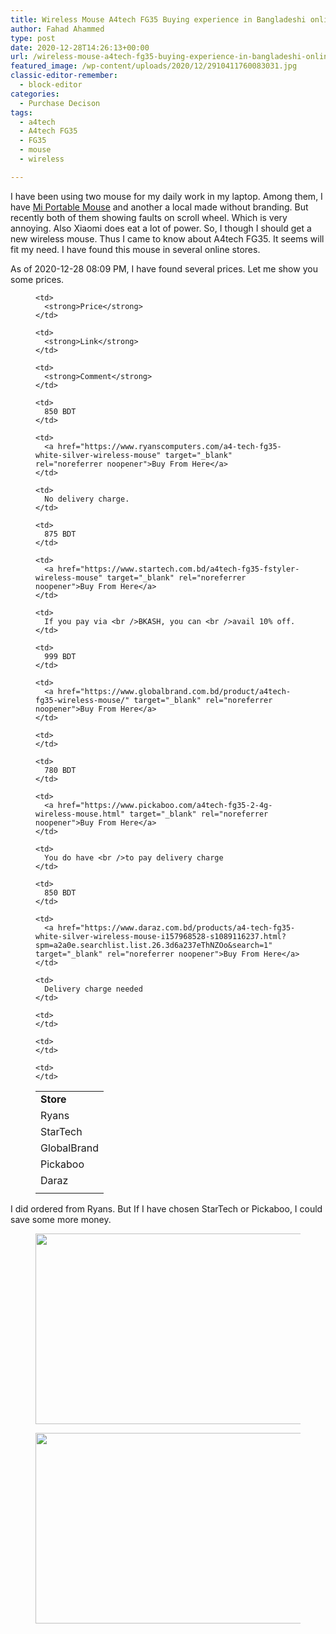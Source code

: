 ```yaml
---
title: Wireless Mouse A4tech FG35 Buying experience in Bangladeshi online stores
author: Fahad Ahammed
type: post
date: 2020-12-28T14:26:13+00:00
url: /wireless-mouse-a4tech-fg35-buying-experience-in-bangladeshi-online-stores/
featured_image: /wp-content/uploads/2020/12/2910411760083031.jpg
classic-editor-remember:
  - block-editor
categories:
  - Purchase Decison
tags:
  - a4tech
  - A4tech FG35
  - FG35
  - mouse
  - wireless

---
```

I have been using two mouse for my daily work in my laptop. Among them, I have <a rel="noreferrer noopener" href="https://www.startech.com.bd/mi-portable-mouse" target="_blank">Mi Portable Mouse</a> and another a local made without branding. But recently both of them showing faults on scroll wheel. Which is very annoying. Also Xiaomi does eat a lot of power. So, I though I should get a new wireless mouse. Thus I came to know about A4tech FG35. It seems will fit my need. I have found this mouse in several online stores.

<!--more-->

As of 2020-12-28 08:09 PM, I have found several prices. Let me show you some prices. <figure class="wp-block-table is-style-stripes">

<table>
  <tr>
    <td>
      <strong>Store</strong>
    </td>
    
    <td>
      <strong>Price</strong>
    </td>
    
    <td>
      <strong>Link</strong>
    </td>
    
    <td>
      <strong>Comment</strong>
    </td>
  </tr>
  
  <tr>
    <td>
      Ryans
    </td>
    
    <td>
      850 BDT
    </td>
    
    <td>
      <a href="https://www.ryanscomputers.com/a4-tech-fg35-white-silver-wireless-mouse" target="_blank" rel="noreferrer noopener">Buy From Here</a>
    </td>
    
    <td>
      No delivery charge.
    </td>
  </tr>
  
  <tr>
    <td>
      StarTech
    </td>
    
    <td>
      875 BDT
    </td>
    
    <td>
      <a href="https://www.startech.com.bd/a4tech-fg35-fstyler-wireless-mouse" target="_blank" rel="noreferrer noopener">Buy From Here</a>
    </td>
    
    <td>
      If you pay via <br />BKASH, you can <br />avail 10% off.
    </td>
  </tr>
  
  <tr>
    <td>
      GlobalBrand
    </td>
    
    <td>
      999 BDT
    </td>
    
    <td>
      <a href="https://www.globalbrand.com.bd/product/a4tech-fg35-wireless-mouse/" target="_blank" rel="noreferrer noopener">Buy From Here</a>
    </td>
    
    <td>
    </td>
  </tr>
  
  <tr>
    <td>
      Pickaboo
    </td>
    
    <td>
      780 BDT
    </td>
    
    <td>
      <a href="https://www.pickaboo.com/a4tech-fg35-2-4g-wireless-mouse.html" target="_blank" rel="noreferrer noopener">Buy From Here</a>
    </td>
    
    <td>
      You do have <br />to pay delivery charge
    </td>
  </tr>
  
  <tr>
    <td>
      Daraz
    </td>
    
    <td>
      850 BDT
    </td>
    
    <td>
      <a href="https://www.daraz.com.bd/products/a4-tech-fg35-white-silver-wireless-mouse-i157968528-s1089116237.html?spm=a2a0e.searchlist.list.26.3d6a237eThNZOo&search=1" target="_blank" rel="noreferrer noopener">Buy From Here</a>
    </td>
    
    <td>
      Delivery charge needed
    </td>
  </tr>
  
  <tr>
    <td>
    </td>
    
    <td>
    </td>
    
    <td>
    </td>
    
    <td>
    </td>
  </tr>
</table></figure> 

I did ordered from Ryans. But If I have chosen StarTech or Pickaboo, I could save some more money.<figure class="wp-block-image size-large">

[<img loading="lazy" width="660" height="305" src="https://i0.wp.com/fahadahammed.com/wp-content/uploads/2020/12/IMG_20201229_134114.jpg?resize=660%2C305&#038;ssl=1" alt="" class="wp-image-5227" srcset="https://i0.wp.com/fahadahammed.com/wp-content/uploads/2020/12/IMG_20201229_134114.jpg?resize=1024%2C473&ssl=1 1024w, https://i0.wp.com/fahadahammed.com/wp-content/uploads/2020/12/IMG_20201229_134114.jpg?resize=300%2C139&ssl=1 300w, https://i0.wp.com/fahadahammed.com/wp-content/uploads/2020/12/IMG_20201229_134114.jpg?resize=768%2C355&ssl=1 768w, https://i0.wp.com/fahadahammed.com/wp-content/uploads/2020/12/IMG_20201229_134114.jpg?w=1165&ssl=1 1165w" sizes="(max-width: 660px) 100vw, 660px" data-recalc-dims="1" />][1]</figure> <figure class="wp-block-image size-large">[<img loading="lazy" width="660" height="305" src="https://i0.wp.com/fahadahammed.com/wp-content/uploads/2020/12/IMG_20201229_134121.jpg?resize=660%2C305&#038;ssl=1" alt="" class="wp-image-5228" srcset="https://i0.wp.com/fahadahammed.com/wp-content/uploads/2020/12/IMG_20201229_134121.jpg?resize=1024%2C473&ssl=1 1024w, https://i0.wp.com/fahadahammed.com/wp-content/uploads/2020/12/IMG_20201229_134121.jpg?resize=300%2C139&ssl=1 300w, https://i0.wp.com/fahadahammed.com/wp-content/uploads/2020/12/IMG_20201229_134121.jpg?resize=768%2C355&ssl=1 768w, https://i0.wp.com/fahadahammed.com/wp-content/uploads/2020/12/IMG_20201229_134121.jpg?w=1165&ssl=1 1165w" sizes="(max-width: 660px) 100vw, 660px" data-recalc-dims="1" />][2]</figure>

 [1]: https://i0.wp.com/fahadahammed.com/wp-content/uploads/2020/12/IMG_20201229_134114.jpg?ssl=1
 [2]: https://i0.wp.com/fahadahammed.com/wp-content/uploads/2020/12/IMG_20201229_134121.jpg?ssl=1